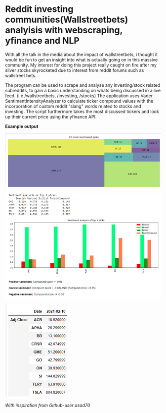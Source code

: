 # Reddit investing communities(Wallstreetbets) analyisis with webscraping, yfinance and NLP

With all the talk in the media about the impact of wallstreetbets, i thought it would be fun to get an insight into what is actually going on in this massive community.
My interest for doing this project really caught on fire after my silver stocks skyrocketed due to interest from reddit forums such as wallstreet bets.

The program can be used to scrape and analyse any investing/stock related subreddits, to gain a basic understanding on whats being discussed in a live feed. (i.e /wallstreetbets, /investing, /stocks)
The application uses Vader SentimentIntensityAnalyzer to calculate ticker compound values with the incorporation of custom reddit "slang" words related to stocks and investing.
The script furthermore takes the most discussed tickers and look up their current price using the yfinance API.


**Example output**

![](reddit_treemap.png)

![](Reddit_sentiment.png)

![](ticker_prices.png)


*With inspiration from Github-user asad70*

